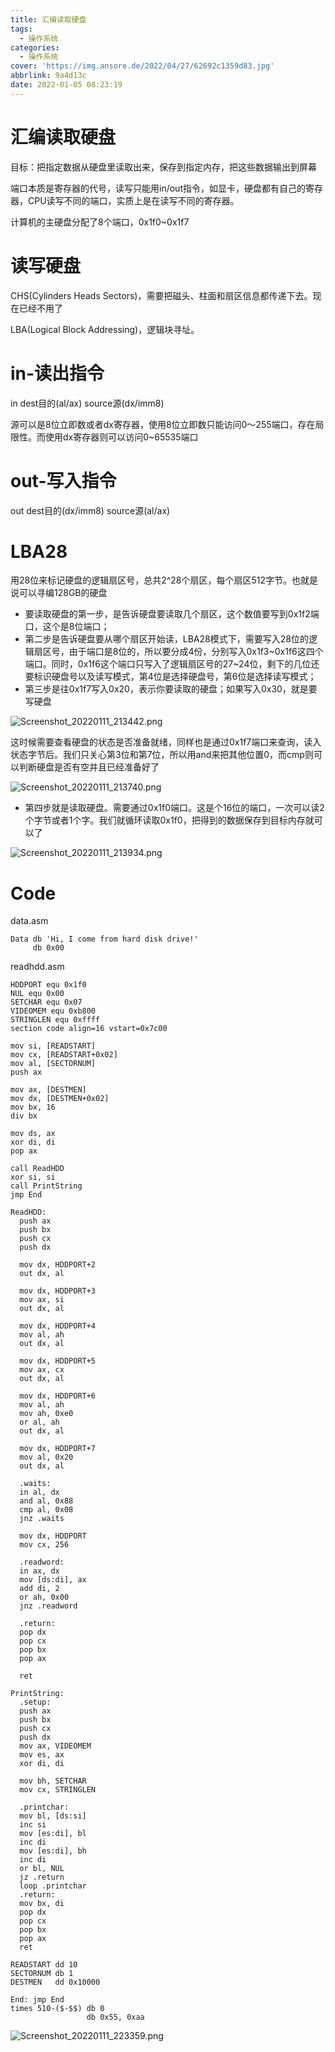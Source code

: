 ```yaml
---
title: 汇编读取硬盘
tags:
  - 操作系统
categories:
  - 操作系统
cover: 'https://img.ansore.de/2022/04/27/62692c1359d83.jpg'
abbrlink: 9a4d13c
date: 2022-01-05 08:23:19
---
```



# 汇编读取硬盘

目标：把指定数据从硬盘里读取出来，保存到指定内存，把这些数据输出到屏幕

端口本质是寄存器的代号，读写只能用in/out指令，如显卡，硬盘都有自己的寄存器，CPU读写不同的端口，实质上是在读写不同的寄存器。

计算机的主硬盘分配了8个端口，0x1f0~0x1f7

# 读写硬盘

CHS(Cylinders Heads Sectors)，需要把磁头、柱面和扇区信息都传递下去。现在已经不用了

LBA(Logical Block Addressing)，逻辑块寻址。

# in-读出指令

in dest目的(al/ax) source源(dx/imm8)

源可以是8位立即数或者dx寄存器，使用8位立即数只能访问0～255端口，存在局限性。而使用dx寄存器则可以访问0~65535端口

# out-写入指令

out dest目的(dx/imm8) source源(al/ax)

# LBA28

用28位来标记硬盘的逻辑扇区号，总共2^28个扇区，每个扇区512字节。也就是说可以寻编128GB的硬盘

- 要读取硬盘的第一步，是告诉硬盘要读取几个扇区，这个数值要写到0x1f2端口，这个是8位端口；
- 第二步是告诉硬盘要从哪个扇区开始读，LBA28模式下，需要写入28位的逻辑扇区号，由于端口是8位的，所以要分成4份，分别写入0x1f3~0x1f6这四个端口。同时，0x1f6这个端口只写入了逻辑扇区号的27~24位，剩下的几位还要标识硬盘号以及读写模式，第4位是选择硬盘号，第6位是选择读写模式；
- 第三步是往0x1f7写入0x20，表示你要读取的硬盘；如果写入0x30，就是要写硬盘

![Screenshot_20220111_213442.png](https://img.ansore.de/2022/05/15/6280e4be81a30.png)

这时候需要查看硬盘的状态是否准备就绪，同样也是通过0x1f7端口来查询，读入状态字节后。我们只关心第3位和第7位，所以用and来把其他位置0，而cmp则可以判断硬盘是否有空并且已经准备好了

![Screenshot_20220111_213740.png](https://img.ansore.de/2022/05/15/6280e4c03bf3a.png)

- 第四步就是读取硬盘。需要通过0x1f0端口。这是个16位的端口，一次可以读2个字节或者1个字。我们就循环读取0x1f0，把得到的数据保存到目标内存就可以了

![Screenshot_20220111_213934.png](https://img.ansore.de/2022/05/15/6280e4c22c6d9.png)

# Code

data.asm

```
Data db 'Hi, I come from hard disk drive!'
     db 0x00
```

readhdd.asm

```
HDDPORT equ 0x1f0
NUL equ 0x00
SETCHAR equ 0x07
VIDEOMEM equ 0xb800
STRINGLEN equ 0xffff
section code align=16 vstart=0x7c00

mov si, [READSTART]
mov cx, [READSTART+0x02]
mov al, [SECTORNUM]
push ax

mov ax, [DESTMEN]
mov dx, [DESTMEN+0x02]
mov bx, 16
div bx

mov ds, ax
xor di, di
pop ax

call ReadHDD
xor si, si
call PrintString
jmp End

ReadHDD:
  push ax
  push bx
  push cx
  push dx

  mov dx, HDDPORT+2
  out dx, al

  mov dx, HDDPORT+3
  mov ax, si
  out dx, al

  mov dx, HDDPORT+4
  mov al, ah
  out dx, al

  mov dx, HDDPORT+5
  mov ax, cx
  out dx, al

  mov dx, HDDPORT+6
  mov al, ah
  mov ah, 0xe0
  or al, ah
  out dx, al

  mov dx, HDDPORT+7
  mov al, 0x20
  out dx, al

  .waits:
  in al, dx
  and al, 0x88
  cmp al, 0x08
  jnz .waits

  mov dx, HDDPORT
  mov cx, 256

  .readword:
  in ax, dx
  mov [ds:di], ax
  add di, 2
  or ah, 0x00
  jnz .readword

  .return:
  pop dx
  pop cx
  pop bx
  pop ax

  ret

PrintString:
  .setup:
  push ax
  push bx
  push cx
  push dx
  mov ax, VIDEOMEM
  mov es, ax
  xor di, di

  mov bh, SETCHAR
  mov cx, STRINGLEN

  .printchar:
  mov bl, [ds:si]
  inc si
  mov [es:di], bl
  inc di
  mov [es:di], bh
  inc di
  or bl, NUL
  jz .return
  loop .printchar
  .return:
  mov bx, di
  pop dx
  pop cx
  pop bx
  pop ax
  ret
  
READSTART dd 10
SECTORNUM db 1
DESTMEN   dd 0x10000

End: jmp End
times 510-($-$$) db 0
                 db 0x55, 0xaa
```

![Screenshot_20220111_223359.png](https://img.ansore.de/2022/05/15/6280e4c5bb500.png)
